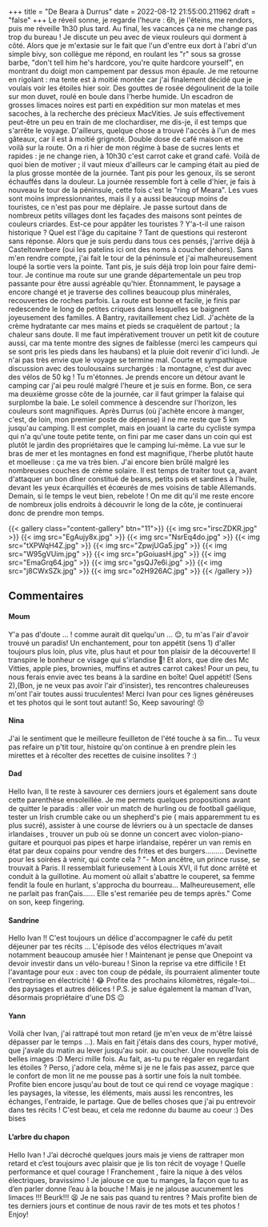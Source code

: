 +++
title = "De Beara à Durrus"
date = 2022-08-12 21:55:00.211962
draft = "false"
+++
Le réveil sonne, je regarde l'heure : 6h, je l'éteins, me rendors, puis me réveille 1h30 plus tard. Au final, les vacances ça ne me change pas trop du bureau ! Je discute un peu avec de vieux rouleurs qui dorment à côté. Alors que je m'extasie sur le fait que l'un d'entre eux dort à l'abri d'un simple bivy, son collègue me répond, en roulant les "r" sous sa grosse barbe, "don't tell him he's hardcore, you're quite hardcore yourself", en montrant du doigt mon campement par dessus mon épaule. Je me retourne en rigolant : ma tente est à moitié montée car j'ai finalement décidé que je voulais voir les étoiles hier soir. Des gouttes de rosée dégoulinent de la toile sur mon duvet, roulé en boule dans l'herbe humide. Un escadron de grosses limaces noires est parti en expédition sur mon matelas et mes sacoches, à la recherche des précieux MacVities. Je suis effectivement peut-être un peu en train de me clochardiser, me dis-je, il est temps que s'arrête le voyage. D'ailleurs, quelque chose a trouvé l'accès à l'un de mes gâteaux, car il est à moitié grignoté. Double dose de café maison et me voilà sur la route. On a ri hier de mon régime à base de sucres lents et rapides : je ne change rien, à 10h30 c'est carrot cake et grand café. Voilà de quoi bien de motiver ; il vaut mieux d'ailleurs car le camping était au pied de la plus grosse montée de la journée. Tant pis pour les genoux, ils se seront échauffés dans la douleur. La journée ressemble fort à celle d'hier, je fais à nouveau le tour de la péninsule, cette fois c'est le "ring of Meara". Les vues sont moins impressionnantes, mais il y a aussi beaucoup moins de touristes, ce n'est pas pour me déplaire. Je passe surtout dans de nombreux petits villages dont les façades des maisons sont peintes de couleurs criardes. Est-ce pour appâter les touristes ? Y'a-t-il une raison historique ? Quel est l'âge du capitaine ? Tant de questions qui resteront sans réponse. Alors que je suis perdu dans tous ces pensés, j'arrive déjà à Casteltownbere (oui les patelins ici ont des noms à coucher dehors). Sans m'en rendre compte, j'ai fait le tour de la péninsule et j'ai malheureusement loupé la sortie vers la pointe. Tant pis, je suis déjà trop loin pour faire demi-tour. Je continue ma route sur une grande départementale un peu trop passante pour être aussi agréable qu'hier. Étonnamment, le paysage a encore changé et je traverse des collines beaucoup plus minérales, recouvertes de roches parfois. La route est bonne et facile, je finis par redescendre le long de petites criques dans lesquelles se baignent joyeusement des familles. A Bantry, ravitaillement chez Lidl. J'achète de la crème hydratante car mes mains et pieds se craquèlent de partout ; la chaleur sans doute. Il me faut impérativement trouver un petit kit de couture aussi, car ma tente montre des signes de faiblesse (merci les campeurs qui se sont pris les pieds dans les haubans) et la pluie doit revenir d'ici lundi. Je n'ai pas très envie que le voyage se termine mal. Courte et sympathique discussion avec des toulousains surchargés : la montagne, c'est dur avec des vélos de 50 kg ! Tu m'étonnes. Je prends encore un détour avant le camping car j'ai peu roulé malgré l'heure et je suis en forme. Bon, ce sera ma deuxième grosse côte de la journée, car il faut grimper la falaise qui surplombe la baie. Le soleil commence à descendre sur l'horizon, les couleurs sont magnifiques. Après Durrus (où j'achète encore à manger, c'est, de loin, mon premier poste de dépense) il ne me reste que 5 km jusqu'au camping. Il est complet, mais en jouant la carte du cycliste sympa qui n'a qu'une toute petite tente, on fini par me caser dans un coin qui est plutôt le jardin des propriétaires que le camping lui-même. La vue sur le bras de mer et les montagnes en fond est magnifique, l'herbe plutôt haute et moelleuse : ça me va très bien. J'ai encore bien brûlé malgré les nombreuses couches de crème solaire. Il est temps de traiter tout ça, avant d'attaquer un bon dîner constitué de beans, petits pois et sardines à l'huile, devant les yeux écarquillés et écœurés de mes voisins de table Allemands. Demain, si le temps le veut bien, rebelote ! On me dit qu'il me reste encore de nombreux jolis endroits à découvrir le long de la côte, je continuerai donc de prendre mon temps.

{{< gallery class="content-gallery" btn="11">}}
{{< img src="irscZDKR.jpg" >}}
{{< img src="EgAujy8x.jpg" >}}
{{< img src="NsrEq4do.jpg" >}}
{{< img src="tXPWqH4Z.jpg" >}}
{{< img src="ZpwjUGa5.jpg" >}}
{{< img src="W95gVUim.jpg" >}}
{{< img src="pGoiuasH.jpg" >}}
{{< img src="EmaGrq64.jpg" >}}
{{< img src="gsQJ7e6i.jpg" >}}
{{< img src="j8CWxSZk.jpg" >}}
{{< img src="o2H926AC.jpg" >}}
{{< /gallery >}}

## Commentaires
#### Moum
Y'a pas d'doute ... ! comme  aurait dit quelqu'un ...  😌, tu m'as l'air d'avoir trouvé un paradis!  Un enchantement, pour ton appétit (sens 1) d'aller toujours plus loin, plus vite, plus haut et pour ton plaisir de la découverte! Il transpire le bonheur ce visage qui s'irlandise 🙂! Et alors, que dire des Mc Vitties, apple pies, brownies, muffins et autres carrot cakes! Pour un peu, tu nous ferais envie avec tes beans à la sardine en boîte! Quel appétit! (Sens 2),(Bon, je ne veux pas avoir l'air d'insister), tes rencontres chaleureuses m'ont l'air toutes aussi truculentes! Merci Ivan pour ces lignes généreuses et tes photos qui le sont tout autant! 
So, Keep savouring! 😚
#### Nina
J'ai le sentiment que le meilleure feuilleton de l'été touche à sa fin...
Tu veux pas refaire un p'tit tour, histoire qu'on continue à en prendre plein les mirettes et à récolter des recettes de cuisine insolites ? :)
#### Dad
Hello Ivan,
Il te reste à savourer ces derniers jours et également sans doute cette parenthèse ensoleillée.
Je me permets quelques propositions avant de quitter le paradis : aller voir un match de hurling ou de football gaélique, tester un Irish crumble cake ou un shepherd's pie ( mais apparemment tu es plus sucré), assister à une course de lévriers ou à un spectacle de danses irlandaises , trouver un pub où se donne un concert avec violon-piano-guitare et pourquoi pas pipes et harpe irlandaise, repérer un van remis en état par deux copains pour vendre des frites et des burgers.........
Devinette pour les soirées à venir, qui conte cela ?
"- Mon ancêtre, un prince russe, se trouvait à Paris. Il ressemblait furieusement à Louis XVI, il fut donc arrêté et conduit à la guillotine. Au moment où allait s'abattre le couperet, sa femme fendit la foule en hurlant, s'approcha du bourreau... Malheureusement, elle ne parlait pas franÇais...... Elle s'est remariée peu de temps après."
Come on son, keep fingering.
#### Sandrine
Hello Ivan !!
C'est toujours un délice d'accompagner le café du petit déjeuner par tes récits ... 
L'épisode des vélos électriques m'avait notamment  beaucoup amusée hier !
Maintenant je pense que Onepoint va devoir investir dans un vélo-bureau ! Sinon la reprise va etre difficile  ! Et l'avantage pour eux : avec ton coup de pédale, ils pourraient alimenter toute l'entreprise en électricité ! 😂
Profite des prochains kilomètres, régale-toi... des paysages et autres délices !
P.S. je salue également la maman d'Ivan, désormais propriétaire d'une DS 😉
#### Yann
Voilà cher Ivan, j'ai rattrapé tout mon retard (je m'en veux de m'être laissé dépasser par le temps …). Mais en fait j'étais dans des cours, hyper motivé, que j'avale du matin au lever jusqu'au soir. au coucher.
Une nouvelle fois de belles images :D 
Merci mille fois.
Au fait, as-tu pu te régaler en regardant les étoiles ? Perso, j'adore cela, même si je ne le fais pas assez, parce que le confort de mon lit ne me pousse pas à sortir une fois la nuit tombée.
Profite bien encore jusqu'au bout de tout ce qui rend ce voyage magique : les paysages, la vitesse, les éléments, mais aussi les rencontres, les échanges, l'entraide, le partage. Que de belles choses que j'ai pu entrevoir dans tes récits ! C'est beau, et cela me redonne du baume au coeur :) 
Des bises
#### L’arbre du chapon
Hello Ivan ! 
J’ai décroché quelques jours mais je viens de rattraper mon retard et c’est toujours avec plaisir que je lis ton récit de voyage ! 
Quelle performance et quel courage ! 
Franchement , faire la nique à des vélos électriques, bravissimo ! 
Je jalouse ce que tu manges, la façon que tu as d’en parler donne l’eau à la bouche ! Mais je ne jalouse aucunement les limaces !!! Beurk!!! 😫
Je ne sais pas quand tu rentres ? Mais  profite bien de tes derniers jours et continue de nous ravir de tes mots et tes photos ! 
Enjoy!
